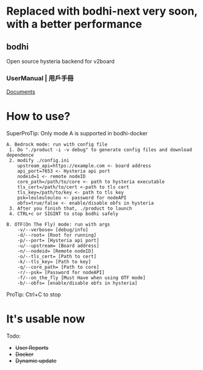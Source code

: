 # Replaced with bodhi-next very soon, with a better performance

## bodhi

Open source hysteria backend for v2board

### UserManual | 用戶手冊

[Documents](https://lotusnetwork.github.io)

# How to use?

SuperProTip: Only mode A is supported in bodhi-docker

```
A. Bedrock mode: run with config file
 1. Do "./product -i -v debug" to generate config files and download dependence
 2. modify ./config.ini
    upstream_api=https://example.com <- board address
    api_port=7653 <- Hysteria api port
    nodeid=1 <- remote nodeID
    core_path=/path/to/core <- path to hysteria executable
    tls_cert=/path/to/cert <-path to tls cert
    tls_key=/path/to/key <- path to tls key
    psk=leuleuleuleu <- password for nodeAPI
    obfs=true/false <- enable/disable obfs in hysteria
 3. After you finish that, ./product to launch
 4. CTRL+c or SIGINT to stop bodhi safely

B. OTF(On The Fly) mode: run with args
    -v/--verbose= [debug/info]
    -d/--root= [Root for running]
    -p/--port= [Hysteria api port]
    -u/--upstream= [Board address]
    -n/--nodeid= [Remote nodeID]
    -o/--tls_cert= [Path to cert]
    -k/--tls_key= [Path to key]
    -q/--core_path= [Path to core]
    -r/--psk= [Password for nodeAPI]
    -f/--on_the_fly [Must Have when using OTF mode]
    -b/--obfs= [enable/disable obfs in hysteria]
```
ProTip: Ctrl+C to stop

# It's usable now

Todo:

- ~~User Reports~~
- ~~Docker~~
- ~~Dynamic update~~
